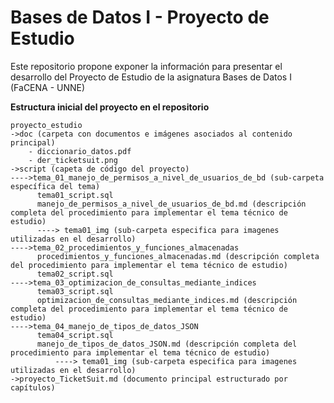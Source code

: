 # Bases de Datos I - Proyecto de Estudio
Este repositorio propone exponer la información para presentar el desarrollo del Proyecto de Estudio de la asignatura Bases de Datos I (FaCENA - UNNE)

**Estructura inicial del proyecto en el repositorio**

    proyecto_estudio
    ->doc (carpeta con documentos e imágenes asociados al contenido principal)
		- diccionario_datos.pdf
		- der_ticketsuit.png 
    ->script (capeta de código del proyecto)
	---->tema_01_manejo_de_permisos_a_nivel_de_usuarios_de_bd (sub-carpeta específica del tema)
		  tema01_script.sql
		  manejo_de_permisos_a_nivel_de_usuarios_de_bd.md (descripción completa del procedimiento para implementar el tema técnico de estudio)
		  ----> tema01_img (sub-carpeta especifica para imagenes utilizadas en el desarrollo)
	---->tema_02_procedimientos_y_funciones_almacenadas
		  procedimientos_y_funciones_almacenadas.md (descripción completa del procedimiento para implementar el tema técnico de estudio)
 		  tema02_script.sql
	---->tema_03_optimizacion_de_consultas_mediante_indices
 		  tema03_script.sql
		  optimizacion_de_consultas_mediante_indices.md (descripción completa del procedimiento para implementar el tema técnico de estudio)
	---->tema_04_manejo_de_tipos_de_datos_JSON
 		  tema04_script.sql
		  manejo_de_tipos_de_datos_JSON.md (descripción completa del procedimiento para implementar el tema técnico de estudio)
     		  ----> tema01_img (sub-carpeta especifica para imagenes utilizadas en el desarrollo)
    ->proyecto_TicketSuit.md (documento principal estructurado por capítulos)
